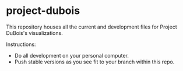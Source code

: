 # project-dubois
This repository houses all the current and development files for Project DuBois's visualizations.

Instructions:
- Do all development on your personal computer.
- Push stable versions as you see fit to your branch within this repo.
